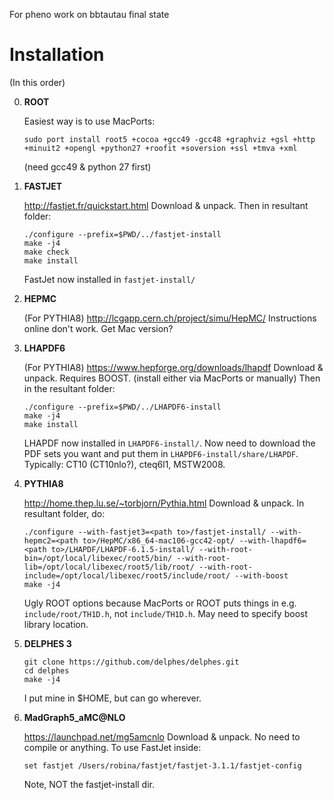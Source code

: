 For pheno work on bbtautau final state

# Installation
(In this order)

0. __ROOT__

    Easiest way is to use MacPorts:

    ```
    sudo port install root5 +cocoa +gcc49 -gcc48 +graphviz +gsl +http +minuit2 +opengl +python27 +roofit +soversion +ssl +tmva +xml
    ```
    (need gcc49 & python 27 first)

1. __FASTJET__

    http://fastjet.fr/quickstart.html
    Download & unpack.
    Then in resultant folder:

    ```
    ./configure --prefix=$PWD/../fastjet-install
    make -j4
    make check
    make install
    ```
    FastJet now installed in `fastjet-install/`

2. __HEPMC__

    (For PYTHIA8)
    http://lcgapp.cern.ch/project/simu/HepMC/
    Instructions online don't work. Get Mac version?

3. __LHAPDF6__

    (For PYTHIA8)
    https://www.hepforge.org/downloads/lhapdf
    Download & unpack.
    Requires BOOST. (install either via MacPorts or manually)
    Then in the resultant folder:

    ```
    ./configure --prefix=$PWD/../LHAPDF6-install
    make -j4
    make install
    ```
    LHAPDF now installed in `LHAPDF6-install/`. Now need to download the PDF sets you want and put them in `LHAPDF6-install/share/LHAPDF`. Typically: CT10 (CT10nlo?), cteq6l1, MSTW2008.

4. __PYTHIA8__

    http://home.thep.lu.se/~torbjorn/Pythia.html
    Download & unpack. In resultant folder, do:

    ```
    ./configure --with-fastjet3=<path to>/fastjet-install/ --with-hepmc2=<path to>/HepMC/x86_64-mac106-gcc42-opt/ --with-lhapdf6=<path to>/LHAPDF/LHAPDF-6.1.5-install/ --with-root-bin=/opt/local/libexec/root5/bin/ --with-root-lib=/opt/local/libexec/root5/lib/root/ --with-root-include=/opt/local/libexec/root5/include/root/ --with-boost
    make -j4
    ```

    Ugly ROOT options because MacPorts or ROOT puts things in e.g. `include/root/TH1D.h`, not `include/TH1D.h`. May need to specify boost library location.

5. __DELPHES 3__

    ```
    git clone https://github.com/delphes/delphes.git
    cd delphes
    make -j4
    ```

    I put mine in $HOME, but can go wherever.

6. __MadGraph5_aMC@NLO__

    https://launchpad.net/mg5amcnlo
    Download & unpack. No need to compile or anything.
    To use FastJet inside:

    ```
    set fastjet /Users/robina/fastjet/fastjet-3.1.1/fastjet-config
    ```

    Note, NOT the fastjet-install dir.
